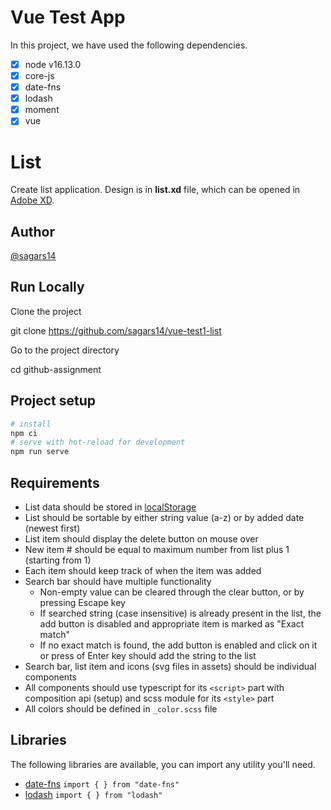 # Vue Test App

In this project, we have used the following dependencies.

- [x] node v16.13.0
- [x] core-js
- [x] date-fns
- [x] lodash
- [x] moment
- [x] vue

# List

Create list application. Design is in **list.xd** file, which can be opened in
[Adobe XD](https://www.adobe.com/products/xd.html).

## Author

[@sagars14](https://github.com/sagars14)

## Run Locally

Clone the project

git clone https://github.com/sagars14/vue-test1-list

Go to the project directory

cd github-assignment

## Project setup

```bash
# install
npm ci
# serve with hot-reload for development
npm run serve
```

## Requirements

- List data should be stored in
  [localStorage](https://developer.mozilla.org/en-US/docs/Web/API/Window/localStorage)
- List should be sortable by either string value (a-z) or by added date (newest
  first)
- List item should display the delete button on mouse over
- New item # should be equal to maximum number from list plus 1 (starting
  from 1)
- Each item should keep track of when the item was added
- Search bar should have multiple functionality
  - Non-empty value can be cleared through the clear button, or by pressing
    Escape key
  - If searched string (case insensitive) is already present in the list, the
    add button is disabled and appropriate item is marked as "Exact match"
  - If no exact match is found, the add button is enabled and click on it or
    press of Enter key should add the string to the list
- Search bar, list item and icons (svg files in assets) should be individual
  components
- All components should use typescript for its `<script>` part with composition
  api (setup) and scss module for its `<style>` part
- All colors should be defined in `_color.scss` file

## Libraries

The following libraries are available, you can import any utility you'll need.

- [date-fns](https://date-fns.org/) `import { } from "date-fns"`
- [lodash](https://lodash.com/) `import { } from "lodash"`
